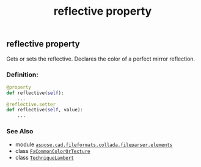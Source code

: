 ﻿---
title: reflective property
second_title: Aspose.CAD for Python via .NET API References
description: 
type: docs
weight: 70
url: /aspose.cad.fileformats.collada.fileparser.elements/techniquelambert/reflective/
is_root: false
---

## reflective property


Gets or sets the reflective.
Declares the color of a perfect mirror reflection.
### Definition:
```python
@property
def reflective(self):
    ...
@reflective.setter
def reflective(self, value):
    ...
```

### See Also
* module [`aspose.cad.fileformats.collada.fileparser.elements`](../../)
* class [`FxCommonColorOrTexture`](/cad/python-net/aspose.cad.fileformats.collada.fileparser.elements/fxcommoncolorortexture)
* class [`TechniqueLambert`](/cad/python-net/aspose.cad.fileformats.collada.fileparser.elements/techniquelambert)
